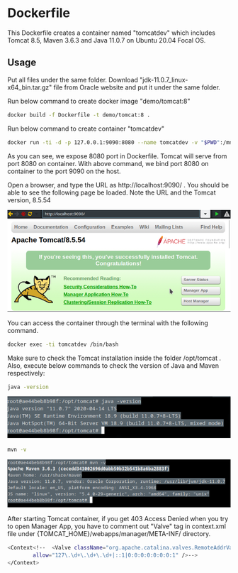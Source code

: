 # Dockerfile
This Dockerfile creates a container named "tomcatdev" which includes Tomcat 8.5, Maven 3.6.3 and Java 11.0.7 on Ubuntu 20.04 Focal OS.

## Usage

Put all files under the same folder. 
Download "jdk-11.0.7_linux-x64_bin.tar.gz" file from Oracle website and put it under the same folder.

Run below command to create docker image "demo/tomcat:8" 

```bash
docker build -f Dockerfile -t demo/tomcat:8 .
```
Run below command to create container "tomcatdev"

```bash
docker run -ti -d -p 127.0.0.1:9090:8080 --name tomcatdev -v "$PWD":/mnt/ demo/tomcat:8
```
As you can see, we expose 8080 port in Dockerfile. Tomcat will serve from port 8080 on container.
With above command, we bind port 8080 on container to the port 9090 on the host.

Open a browser, and type the URL as http://localhost:9090/ . You should be able to see the following page be loaded. Note the URL and the Tomcat version, 8.5.54

![all text](https://github.com/yasinunal/dockerfile/blob/master/tomcat_8.5.54.png)

You can access the container through the terminal with the following command. 

```bash
docker exec -ti tomcatdev /bin/bash
```
Make sure to check the Tomcat installation inside the folder /opt/tomcat . Also, execute below commands to check the version of Java and Maven respectively:

```bash
java -version
```
![all text](https://github.com/yasinunal/dockerfile/blob/master/java_version.png)


```bash
mvn -v
```
![all text](https://github.com/yasinunal/dockerfile/blob/master/maven_version.png)

After starting Tomcat container, if you get 403 Access Denied when you try to open Manager App, you have to comment out "Valve" tag in context.xml file under {TOMCAT_HOME}/webapps/manager/META-INF/ directory.

```bash
<Context<!--  <Valve className="org.apache.catalina.valves.RemoteAddrValve"
        allow="127\.\d+\.\d+\.\d+|::1|0:0:0:0:0:0:0:1" />-->
</Context>
```
